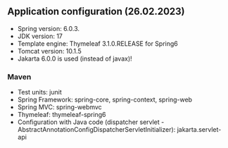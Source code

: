 ## Application configuration (26.02.2023)

- Spring version: 6.0.3.
- JDK version: 17
- Template engine: Thymeleaf 3.1.0.RELEASE for Spring6
- Tomcat version: 10.1.5
- Jakarta 6.0.0 is used (instead of javax)!

### Maven

- Test units: junit 
- Spring Framework: spring-core, spring-context, spring-web 
- Spring MVC: spring-webmvc 
- Thymeleaf: thymeleaf-spring6 
- Configuration with Java code (dispatcher servlet - AbstractAnnotationConfigDispatcherServletInitializer):
jakarta.servlet-api